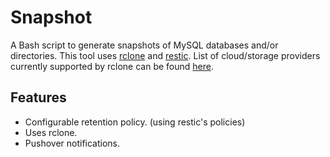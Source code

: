 # Snapshot

A Bash script to generate snapshots of MySQL databases and/or directories. This tool uses [rclone](https://github.com/rclone/rclone) and [restic](https://github.com/restic/restic).
List of cloud/storage providers currently supported by rclone can be found [here](https://github.com/rclone/rclone#storage-providers).

## Features
* Configurable retention policy. (using restic's policies)
* Uses rclone.
* Pushover notifications.
